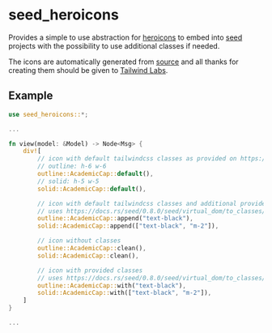 seed_heroicons
==============

Provides a simple to use abstraction for [heroicons](https://heroicons.com/) to embed into [seed](https://github.com/seed-rs/seed) projects with the possibility to use additional classes if needed.

The icons are automatically generated from [source](https://github.com/tailwindlabs/heroicons) and all thanks for creating them should be given to [Tailwind Labs](https://github.com/tailwindlabs).

## Example

```rust
use seed_heroicons::*;

...

fn view(model: &Model) -> Node<Msg> {
    div![
        // icon with default tailwindcss classes as provided on https://heroicons.com/
        // outline: h-6 w-6
        outline::AcademicCap::default(),
        // solid: h-5 w-5
        solid::AcademicCap::default(),

        // icon with default tailwindcss classes and additional provided classes
        // uses https://docs.rs/seed/0.8.0/seed/virtual_dom/to_classes/trait.ToClasses.html as argument
        outline::AcademicCap::append("text-black"),
        solid::AcademicCap::append(["text-black", "m-2"]),

        // icon without classes
        outline::AcademicCap::clean(),
        solid::AcademicCap::clean(),

        // icon with provided classes
        // uses https://docs.rs/seed/0.8.0/seed/virtual_dom/to_classes/trait.ToClasses.html as argument
        outline::AcademicCap::with("text-black"),
        solid::AcademicCap::with(["text-black", "m-2"]),
    ]
}

...
```
